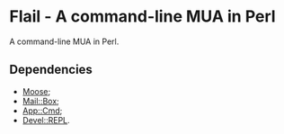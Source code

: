 # Flail - A command-line MUA in Perl

A command-line MUA in Perl.

## Dependencies

* [Moose](http://metacpan.org/pod/Moose);
* [Mail::Box](http://perl.overmeer.net/mailbox/);
* [App::Cmd](http://metacpan.org/pod/App::Cmd);
* [Devel::REPL](http://metacpan.org/pod/Devel::REPL).
